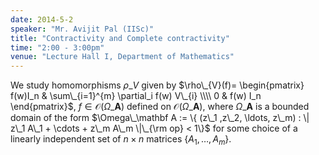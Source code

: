 ```yaml
---
date: 2014-5-2
speaker: "Mr. Avijit Pal (IISc)"
title: "Contractivity and Complete contractivity"
time: "2:00 - 3:00pm" 
venue: "Lecture Hall I, Department of Mathematics"
---
```

We study homomorphisms $\rho\_{V}$ given by
$\rho\_{V}(f)= \begin{pmatrix} f(w)I_n & \sum\_{i=1}^{m} \partial_i f(w) V\_{i} \\\\ 0 & f(w) I_n \end{pmatrix}$,
$f \in \mathcal{O} (\Omega\_{\mathbf{A}})$
defined on $\mathcal{O} (\Omega\_{\mathbf{A}})$, where $\Omega\_{\mathbf{A}}$ is a bounded domain of the form
$\Omega\_\mathbf A := \{ (z\_1 ,z\_2, \ldots, z\_m) : \| z\_1 A\_1 + \cdots + z\_m A\_m \|\_{\rm op} < 1\}$
for some choice of a linearly independent set of $n\times n$ matrices $\{A_1, \ldots, A_m\}.$
